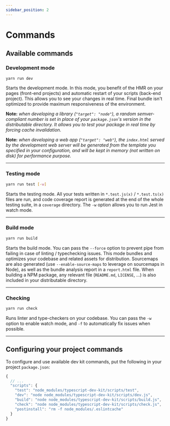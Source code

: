 ```yaml
---
sidebar_position: 2
---
```


# Commands

## Available commands

### Development mode

```bash
yarn run dev
```

Starts the development mode. In this mode, you benefit of the HMR on your pages (front-end projects)
and automatic restart of your scripts (back-end project). This allows you to see your changes in
real time. Final bundle isn't optimized to provide maximum responsiveness of the environment.

**Note:** _when developing a library (`"target": "node"`), a random semver-compliant number is set
in place of your `package.json`'s version in the distributable directory. It allows you to test your
package in real time by forcing cache invalidation._

**Note:** _when developing a web app (`"target": "web"`), the `index.html` served by the development
web server will be generated from the template you specified in your configuration, and will be kept
in memory (not written on disk) for performance purpose._

---

### Testing mode

```bash
yarn run test [-w]
```

Starts the testing mode. All your tests written in `*.test.js(x)` / `*.test.ts(x)` files are run,
and code coverage report is generated at the end of the whole testing suite, in a `coverage`
directory. The `-w` option allows you to run Jest in watch mode.

---

### Build mode

```bash
yarn run build
```

Starts the build mode. You can pass the `--force` option to prevent pipe from failing in case of
linting / typechecking issues. This mode bundles and optimizes your codebase and related assets for
distribution. Sourcemaps are also generated (use `--enable-source-maps` to leverage on sourcemaps in
Node), as well as the bundle analysis report in a `report.html` file. When building a NPM package,
any relevant file (`README.md`, `LICENSE`, ...) is also included in your distributable directory.

---

### Checking

```bash
yarn run check
```

Runs linter and type-checkers on your codebase. You can pass the `-w` option to enable watch mode,
and `-f` to automatically fix issues when possible.

---

## Configuring your project commands

To configure and use available dev kit commands, put the following in your project `package.json`:

```javascript
{
  // ...
  "scripts": {
    "test": "node_modules/typescript-dev-kit/scripts/test",
    "dev": "node node_modules/typescript-dev-kit/scripts/dev.js",
    "build": "node node_modules/typescript-dev-kit/scripts/build.js",
    "check": "node node_modules/typescript-dev-kit/scripts/check.js",
    "postinstall": "rm -f node_modules/.eslintcache"
  }
}
```